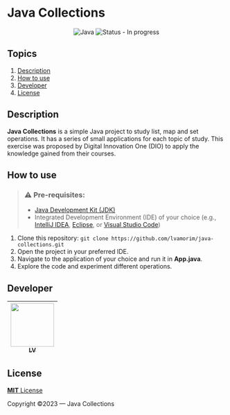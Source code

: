 # Java Collections
<div align="center">
  <img src="https://img.shields.io/badge/java-%23ED8B00.svg?style=for-the-badge&logo=openjdk&logoColor=white" alt="Java">
  <img src="https://img.shields.io/badge/status-in_progress-yellow?style=for-the-badge" alt="Status - In progress">
  <br>
</div>

## Topics
1. [Description](#description)
2. [How to use](#how-to-use)
4. [Developer](#developer)
5. [License](#license)

## Description
**Java Collections** is a simple Java project to study list, map and set operations. It has a series of small applications for each topic of study. This exercise was proposed by Digital Innovation One (DIO) to apply the knowledge gained from their courses.

## How to use
> ### ⚠ Pre-requisites:
> - [Java Development Kit (JDK)](https://www.oracle.com/java/technologies/downloads/)
> - Integrated Development Environment (IDE) of your choice (e.g., [IntelliJ IDEA](https://www.jetbrains.com/idea/download/?section=windows), [Eclipse](https://www.eclipse.org/downloads/), or [Visual Studio Code](https://code.visualstudio.com/download))

1. Clone this repository: `git clone https://github.com/lvamorim/java-collections.git`
2. Open the project in your preferred IDE.
3. Navigate to the application of your choice and run it in **App.java**.
4. Explore the code and experiment different operations.

## Developer
| [<img src="https://github.com/lvamorim.png" width=100><br><sub>LV</sub>](https://github.com/lvamorim) |
| :---: |

## License
[**MIT** License](https://github.com/lvamorim/java-collections/blob/main/LICENSE)

Copyright ©2023 — Java Collections

